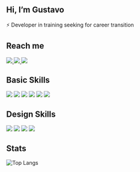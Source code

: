 
 ## Hi, I’m Gustavo
 
 :zap: Developer in training seeking for career transition
 
## Reach me

<a href="https://www.linkedin.com/in/gustavorochac" alt="linkedin" target="_blank">
<img src="https://img.shields.io/badge/LinkedIn-0077B5?style=for-the-badge&logo=linkedin&logoColor=white" />
</a> 

<a href="https://www.behance.net/gustavorochadesign" alt="behance" target="_blank">
<img src="https://img.shields.io/badge/Behance-0054F7?style=for-the-badge&logo=behance&logoColor=white" />
</a>

<a href="mailto:gustavohe.rocha@gmail.com" alt="gmail" target="_blank">
<img src="https://img.shields.io/badge/Gmail-D14836?style=for-the-badge&logo=gmail&logoColor=white" />
</a>

## Basic Skills

<p>
  <img src="https://img.shields.io/badge/HTML5-E34F26?style=for-the-badge&logo=html5&logoColor=white" />
  <img src="https://img.shields.io/badge/CSS3-1572B6?style=for-the-badge&logo=css3&logoColor=white" />
  <img src="https://img.shields.io/badge/JavaScript-F7DF1E?style=for-the-badge&logo=javascript&logoColor=black" />
  <img src="https://img.shields.io/badge/Java-ED8B00?style=for-the-badge&logo=java&logoColor=white" />
  <img src="https://img.shields.io/badge/Python-3776AB?style=for-the-badge&logo=python&logoColor=white" />
  <img src="https://img.shields.io/badge/MySQL-00000F?style=for-the-badge&logo=mysql&logoColor=white" />
</p>

## Design Skills

<p>
  <img src="https://img.shields.io/badge/Figma-F24E1E?style=for-the-badge&logo=figma&logoColor=white" />
  <img src="https://img.shields.io/badge/Adobe%20XD-470137?style=for-the-badge&logo=Adobe%20XD&logoColor=#FF61F6" />
  <img src="https://img.shields.io/badge/Adobe%20Photoshop-31A8FF?style=for-the-badge&logo=Adobe%20Photoshop&logoColor=black" />
  <img src="https://img.shields.io/badge/Adobe%20Illustrator-FF9A00?style=for-the-badge&logo=adobe%20illustrator&logoColor=white" />
</p>

## Stats

![Top Langs](https://github-readme-stats-sigma-five.vercel.app/api/top-langs/?username=gu-rocha&layout=compact&theme=omni)



<!---
Gu-Rocha/Gu-Rocha is a ✨ special ✨ repository because its `README.md` (this file) appears on your GitHub profile.
You can click the Preview link to take a look at your changes.
--->

